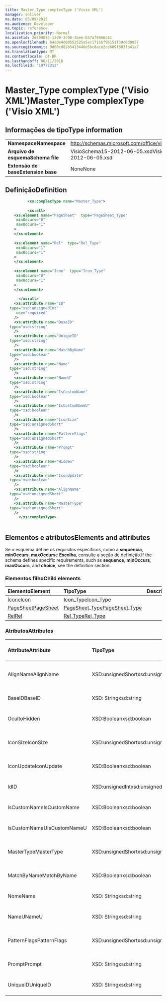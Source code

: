```yaml
---
title: Master_Type complexType ('Visio XML')
manager: soliver
ms.date: 03/09/2015
ms.audience: Developer
ms.topic: reference
localization_priority: Normal
ms.assetid: 2d799074-13d9-3c98-3bee-b57af9966c81
ms.openlocfilehash: b4dde4d00552525a5ec17116f96151f39c6d0957
ms.sourcegitcommit: 9d60cd82b5413446e5bc8ace2cd689f683fb41a7
ms.translationtype: MT
ms.contentlocale: pt-BR
ms.lasthandoff: 06/11/2018
ms.locfileid: "19772312"
---
```

# <a name="mastertype-complextype-visio-xml"></a><span data-ttu-id="7760c-102">Master_Type complexType ('Visio XML')</span><span class="sxs-lookup"><span data-stu-id="7760c-102">Master_Type complexType ('Visio XML')</span></span>

## <a name="type-information"></a><span data-ttu-id="7760c-103">Informações de tipo</span><span class="sxs-lookup"><span data-stu-id="7760c-103">Type information</span></span>

|||
|:-----|:-----|
|<span data-ttu-id="7760c-104">**Namespace**</span><span class="sxs-lookup"><span data-stu-id="7760c-104">**Namespace**</span></span> <br/> |http://schemas.microsoft.com/office/visio/2011/1/core  <br/> |
|<span data-ttu-id="7760c-105">**Arquivo de esquema**</span><span class="sxs-lookup"><span data-stu-id="7760c-105">**Schema file**</span></span> <br/> |<span data-ttu-id="7760c-106">VisioSchema15-2012-06-05.xsd</span><span class="sxs-lookup"><span data-stu-id="7760c-106">VisioSchema15-2012-06-05.xsd</span></span>  <br/> |
|<span data-ttu-id="7760c-107">**Extensão de base**</span><span class="sxs-lookup"><span data-stu-id="7760c-107">**Extension base**</span></span> <br/> |<span data-ttu-id="7760c-108">None</span><span class="sxs-lookup"><span data-stu-id="7760c-108">None</span></span>  <br/> |
   
## <a name="definition"></a><span data-ttu-id="7760c-109">Definição</span><span class="sxs-lookup"><span data-stu-id="7760c-109">Definition</span></span>

```XML
          <xs:complexType name="Master_Type">
          
          <xs:all>
    <xs:element name="PageSheet"  type="PageSheet_Type"
     minOccurs="0"
     maxOccurs="1"
    >
    </xs:element>
    
    <xs:element name="Rel"  type="Rel_Type"
     minOccurs="1"
     maxOccurs="1"
    >
    </xs:element>
    
    <xs:element name="Icon"  type="Icon_Type"
     minOccurs="0"
     maxOccurs="1"
    >
    </xs:element>
    
      </xs:all>
    <xs:attribute name="ID"
  type="xsd:unsignedInt"
     use="required"
    />
    <xs:attribute name="BaseID"
  type="xsd:string"
    />
    <xs:attribute name="UniqueID"
  type="xsd:string"
    />
    <xs:attribute name="MatchByName"
  type="xsd:boolean"
    />
    <xs:attribute name="Name"
  type="xsd:string"
    />
    <xs:attribute name="NameU"
  type="xsd:string"
    />
    <xs:attribute name="IsCustomName"
  type="xsd:boolean"
    />
    <xs:attribute name="IsCustomNameU"
  type="xsd:boolean"
    />
    <xs:attribute name="IconSize"
  type="xsd:unsignedShort"
    />
    <xs:attribute name="PatternFlags"
  type="xsd:unsignedShort"
    />
    <xs:attribute name="Prompt"
  type="xsd:string"
    />
    <xs:attribute name="Hidden"
  type="xsd:boolean"
    />
    <xs:attribute name="IconUpdate"
  type="xsd:boolean"
    />
    <xs:attribute name="AlignName"
  type="xsd:unsignedShort"
    />
    <xs:attribute name="MasterType"
  type="xsd:unsignedShort"
    />
      </xs:complexType>
      
```

## <a name="elements-and-attributes"></a><span data-ttu-id="7760c-110">Elementos e atributos</span><span class="sxs-lookup"><span data-stu-id="7760c-110">Elements and attributes</span></span>

<span data-ttu-id="7760c-111">Se o esquema define os requisitos específicos, como a **sequência**, **minOccurs**, **maxOccurs**e **Escolha**, consulte a seção de definição.</span><span class="sxs-lookup"><span data-stu-id="7760c-111">If the schema defines specific requirements, such as **sequence**, **minOccurs**, **maxOccurs**, and **choice**, see the definition section.</span></span> 
  
### <a name="child-elements"></a><span data-ttu-id="7760c-112">Elementos filho</span><span class="sxs-lookup"><span data-stu-id="7760c-112">Child elements</span></span>

|<span data-ttu-id="7760c-113">**Elemento**</span><span class="sxs-lookup"><span data-stu-id="7760c-113">**Element**</span></span>|<span data-ttu-id="7760c-114">**Tipo**</span><span class="sxs-lookup"><span data-stu-id="7760c-114">**Type**</span></span>|<span data-ttu-id="7760c-115">**Descrição**</span><span class="sxs-lookup"><span data-stu-id="7760c-115">**Description**</span></span>|
|:-----|:-----|:-----|
|[<span data-ttu-id="7760c-116">Ícone</span><span class="sxs-lookup"><span data-stu-id="7760c-116">Icon</span></span>](icon-element-master_type-complextypevisio-xml.md) <br/> |[<span data-ttu-id="7760c-117">Icon_Type</span><span class="sxs-lookup"><span data-stu-id="7760c-117">Icon_Type</span></span>](icon_type-complextypevisio-xml.md) <br/> ||
|[<span data-ttu-id="7760c-118">PageSheet</span><span class="sxs-lookup"><span data-stu-id="7760c-118">PageSheet</span></span>](pagesheet-element-master_type-complextypevisio-xml.md) <br/> |[<span data-ttu-id="7760c-119">PageSheet_Type</span><span class="sxs-lookup"><span data-stu-id="7760c-119">PageSheet_Type</span></span>](pagesheet_type-complextypevisio-xml.md) <br/> ||
|[<span data-ttu-id="7760c-120">Rel</span><span class="sxs-lookup"><span data-stu-id="7760c-120">Rel</span></span>](rel-element-master_type-complextypevisio-xml.md) <br/> |[<span data-ttu-id="7760c-121">Rel_Type</span><span class="sxs-lookup"><span data-stu-id="7760c-121">Rel_Type</span></span>](rel_type-complextypevisio-xml.md) <br/> ||
   
### <a name="attributes"></a><span data-ttu-id="7760c-122">Atributos</span><span class="sxs-lookup"><span data-stu-id="7760c-122">Attributes</span></span>

|<span data-ttu-id="7760c-123">**Attribute**</span><span class="sxs-lookup"><span data-stu-id="7760c-123">**Attribute**</span></span>|<span data-ttu-id="7760c-124">**Tipo**</span><span class="sxs-lookup"><span data-stu-id="7760c-124">**Type**</span></span>|<span data-ttu-id="7760c-125">**Obrigatório**</span><span class="sxs-lookup"><span data-stu-id="7760c-125">**Required**</span></span>|<span data-ttu-id="7760c-126">**Descrição**</span><span class="sxs-lookup"><span data-stu-id="7760c-126">**Description**</span></span>|<span data-ttu-id="7760c-127">**Valores possíveis**</span><span class="sxs-lookup"><span data-stu-id="7760c-127">**Possible values**</span></span>|
|:-----|:-----|:-----|:-----|:-----|
|<span data-ttu-id="7760c-128">AlignName</span><span class="sxs-lookup"><span data-stu-id="7760c-128">AlignName</span></span>  <br/> |<span data-ttu-id="7760c-129">XSD:unsignedShort</span><span class="sxs-lookup"><span data-stu-id="7760c-129">xsd:unsignedShort</span></span>  <br/> |<span data-ttu-id="7760c-130">opcional</span><span class="sxs-lookup"><span data-stu-id="7760c-130">optional</span></span>  <br/> ||<span data-ttu-id="7760c-131">Valores do tipo xsd:unsignedShort.</span><span class="sxs-lookup"><span data-stu-id="7760c-131">Values of the xsd:unsignedShort type.</span></span>  <br/> |
|<span data-ttu-id="7760c-132">BaseID</span><span class="sxs-lookup"><span data-stu-id="7760c-132">BaseID</span></span>  <br/> |<span data-ttu-id="7760c-133">XSD: String</span><span class="sxs-lookup"><span data-stu-id="7760c-133">xsd:string</span></span>  <br/> |<span data-ttu-id="7760c-134">opcional</span><span class="sxs-lookup"><span data-stu-id="7760c-134">optional</span></span>  <br/> ||<span data-ttu-id="7760c-135">Valores do tipo xsd: String.</span><span class="sxs-lookup"><span data-stu-id="7760c-135">Values of the xsd:string type.</span></span>  <br/> |
|<span data-ttu-id="7760c-136">Oculto</span><span class="sxs-lookup"><span data-stu-id="7760c-136">Hidden</span></span>  <br/> |<span data-ttu-id="7760c-137">XSD:Boolean</span><span class="sxs-lookup"><span data-stu-id="7760c-137">xsd:boolean</span></span>  <br/> |<span data-ttu-id="7760c-138">opcional</span><span class="sxs-lookup"><span data-stu-id="7760c-138">optional</span></span>  <br/> ||<span data-ttu-id="7760c-139">Valores do tipo xsd:boolean.</span><span class="sxs-lookup"><span data-stu-id="7760c-139">Values of the xsd:boolean type.</span></span>  <br/> |
|<span data-ttu-id="7760c-140">IconSize</span><span class="sxs-lookup"><span data-stu-id="7760c-140">IconSize</span></span>  <br/> |<span data-ttu-id="7760c-141">XSD:unsignedShort</span><span class="sxs-lookup"><span data-stu-id="7760c-141">xsd:unsignedShort</span></span>  <br/> |<span data-ttu-id="7760c-142">opcional</span><span class="sxs-lookup"><span data-stu-id="7760c-142">optional</span></span>  <br/> ||<span data-ttu-id="7760c-143">Valores do tipo xsd:unsignedShort.</span><span class="sxs-lookup"><span data-stu-id="7760c-143">Values of the xsd:unsignedShort type.</span></span>  <br/> |
|<span data-ttu-id="7760c-144">IconUpdate</span><span class="sxs-lookup"><span data-stu-id="7760c-144">IconUpdate</span></span>  <br/> |<span data-ttu-id="7760c-145">XSD:Boolean</span><span class="sxs-lookup"><span data-stu-id="7760c-145">xsd:boolean</span></span>  <br/> |<span data-ttu-id="7760c-146">opcional</span><span class="sxs-lookup"><span data-stu-id="7760c-146">optional</span></span>  <br/> ||<span data-ttu-id="7760c-147">Valores do tipo xsd:boolean.</span><span class="sxs-lookup"><span data-stu-id="7760c-147">Values of the xsd:boolean type.</span></span>  <br/> |
|<span data-ttu-id="7760c-148">Id</span><span class="sxs-lookup"><span data-stu-id="7760c-148">ID</span></span>  <br/> |<span data-ttu-id="7760c-149">XSD:unsignedInt</span><span class="sxs-lookup"><span data-stu-id="7760c-149">xsd:unsignedInt</span></span>  <br/> |<span data-ttu-id="7760c-150">obrigatório</span><span class="sxs-lookup"><span data-stu-id="7760c-150">required</span></span>  <br/> ||<span data-ttu-id="7760c-151">Valores do tipo xsd:unsignedInt.</span><span class="sxs-lookup"><span data-stu-id="7760c-151">Values of the xsd:unsignedInt type.</span></span>  <br/> |
|<span data-ttu-id="7760c-152">IsCustomName</span><span class="sxs-lookup"><span data-stu-id="7760c-152">IsCustomName</span></span>  <br/> |<span data-ttu-id="7760c-153">XSD:Boolean</span><span class="sxs-lookup"><span data-stu-id="7760c-153">xsd:boolean</span></span>  <br/> |<span data-ttu-id="7760c-154">opcional</span><span class="sxs-lookup"><span data-stu-id="7760c-154">optional</span></span>  <br/> ||<span data-ttu-id="7760c-155">Valores do tipo xsd:boolean.</span><span class="sxs-lookup"><span data-stu-id="7760c-155">Values of the xsd:boolean type.</span></span>  <br/> |
|<span data-ttu-id="7760c-156">IsCustomNameU</span><span class="sxs-lookup"><span data-stu-id="7760c-156">IsCustomNameU</span></span>  <br/> |<span data-ttu-id="7760c-157">XSD:Boolean</span><span class="sxs-lookup"><span data-stu-id="7760c-157">xsd:boolean</span></span>  <br/> |<span data-ttu-id="7760c-158">opcional</span><span class="sxs-lookup"><span data-stu-id="7760c-158">optional</span></span>  <br/> ||<span data-ttu-id="7760c-159">Valores do tipo xsd:boolean.</span><span class="sxs-lookup"><span data-stu-id="7760c-159">Values of the xsd:boolean type.</span></span>  <br/> |
|<span data-ttu-id="7760c-160">MasterType</span><span class="sxs-lookup"><span data-stu-id="7760c-160">MasterType</span></span>  <br/> |<span data-ttu-id="7760c-161">XSD:unsignedShort</span><span class="sxs-lookup"><span data-stu-id="7760c-161">xsd:unsignedShort</span></span>  <br/> |<span data-ttu-id="7760c-162">opcional</span><span class="sxs-lookup"><span data-stu-id="7760c-162">optional</span></span>  <br/> ||<span data-ttu-id="7760c-163">Valores do tipo xsd:unsignedShort.</span><span class="sxs-lookup"><span data-stu-id="7760c-163">Values of the xsd:unsignedShort type.</span></span>  <br/> |
|<span data-ttu-id="7760c-164">MatchByName</span><span class="sxs-lookup"><span data-stu-id="7760c-164">MatchByName</span></span>  <br/> |<span data-ttu-id="7760c-165">XSD:Boolean</span><span class="sxs-lookup"><span data-stu-id="7760c-165">xsd:boolean</span></span>  <br/> |<span data-ttu-id="7760c-166">opcional</span><span class="sxs-lookup"><span data-stu-id="7760c-166">optional</span></span>  <br/> ||<span data-ttu-id="7760c-167">Valores do tipo xsd:boolean.</span><span class="sxs-lookup"><span data-stu-id="7760c-167">Values of the xsd:boolean type.</span></span>  <br/> |
|<span data-ttu-id="7760c-168">Nome</span><span class="sxs-lookup"><span data-stu-id="7760c-168">Name</span></span>  <br/> |<span data-ttu-id="7760c-169">XSD: String</span><span class="sxs-lookup"><span data-stu-id="7760c-169">xsd:string</span></span>  <br/> |<span data-ttu-id="7760c-170">opcional</span><span class="sxs-lookup"><span data-stu-id="7760c-170">optional</span></span>  <br/> ||<span data-ttu-id="7760c-171">Valores do tipo xsd: String.</span><span class="sxs-lookup"><span data-stu-id="7760c-171">Values of the xsd:string type.</span></span>  <br/> |
|<span data-ttu-id="7760c-172">NameU</span><span class="sxs-lookup"><span data-stu-id="7760c-172">NameU</span></span>  <br/> |<span data-ttu-id="7760c-173">XSD: String</span><span class="sxs-lookup"><span data-stu-id="7760c-173">xsd:string</span></span>  <br/> |<span data-ttu-id="7760c-174">opcional</span><span class="sxs-lookup"><span data-stu-id="7760c-174">optional</span></span>  <br/> ||<span data-ttu-id="7760c-175">Valores do tipo xsd: String.</span><span class="sxs-lookup"><span data-stu-id="7760c-175">Values of the xsd:string type.</span></span>  <br/> |
|<span data-ttu-id="7760c-176">PatternFlags</span><span class="sxs-lookup"><span data-stu-id="7760c-176">PatternFlags</span></span>  <br/> |<span data-ttu-id="7760c-177">XSD:unsignedShort</span><span class="sxs-lookup"><span data-stu-id="7760c-177">xsd:unsignedShort</span></span>  <br/> |<span data-ttu-id="7760c-178">opcional</span><span class="sxs-lookup"><span data-stu-id="7760c-178">optional</span></span>  <br/> ||<span data-ttu-id="7760c-179">Valores do tipo xsd:unsignedShort.</span><span class="sxs-lookup"><span data-stu-id="7760c-179">Values of the xsd:unsignedShort type.</span></span>  <br/> |
|<span data-ttu-id="7760c-180">Prompt</span><span class="sxs-lookup"><span data-stu-id="7760c-180">Prompt</span></span>  <br/> |<span data-ttu-id="7760c-181">XSD: String</span><span class="sxs-lookup"><span data-stu-id="7760c-181">xsd:string</span></span>  <br/> |<span data-ttu-id="7760c-182">opcional</span><span class="sxs-lookup"><span data-stu-id="7760c-182">optional</span></span>  <br/> ||<span data-ttu-id="7760c-183">Valores do tipo xsd: String.</span><span class="sxs-lookup"><span data-stu-id="7760c-183">Values of the xsd:string type.</span></span>  <br/> |
|<span data-ttu-id="7760c-184">UniqueID</span><span class="sxs-lookup"><span data-stu-id="7760c-184">UniqueID</span></span>  <br/> |<span data-ttu-id="7760c-185">XSD: String</span><span class="sxs-lookup"><span data-stu-id="7760c-185">xsd:string</span></span>  <br/> |<span data-ttu-id="7760c-186">opcional</span><span class="sxs-lookup"><span data-stu-id="7760c-186">optional</span></span>  <br/> ||<span data-ttu-id="7760c-187">Valores do tipo xsd: String.</span><span class="sxs-lookup"><span data-stu-id="7760c-187">Values of the xsd:string type.</span></span>  <br/> |
   

